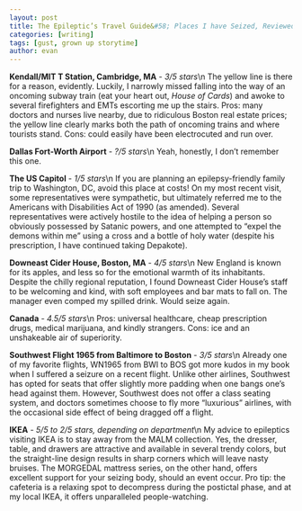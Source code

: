 ```yaml
---
layout: post
title: The Epileptic’s Travel Guide&#58; Places I have Seized, Reviewed
categories: [writing]
tags: [gust, grown up storytime]
author: evan
---
```

**Kendall/MIT T Station, Cambridge, MA** - *3/5 stars*\n
The yellow line is there for a reason, evidently. Luckily, I narrowly missed falling into the way of an oncoming subway train (eat your heart out, *House of Cards*) and awoke to several firefighters and EMTs escorting me up the stairs. Pros: many doctors and nurses live nearby, due to ridiculous Boston real estate prices; the yellow line clearly marks both the path of oncoming trains and where tourists stand. Cons: could easily have been electrocuted and run over.

**Dallas Fort-Worth Airport** - *?/5 stars*\n
Yeah, honestly, I don’t remember this one.

**The US Capitol** - *1/5 stars*\n
If you are planning an epilepsy-friendly family trip to Washington, DC, avoid this place at costs! On my most recent visit, some representatives were sympathetic, but ultimately referred me to the Americans with Disabilities Act of 1990 (as amended). Several representatives were actively hostile to the idea of helping a person so obviously possessed by Satanic powers, and one attempted to “expel the demons within me” using a cross and a bottle of holy water (despite his prescription, I have continued taking Depakote).

**Downeast Cider House, Boston, MA** - *4/5 stars*\n
New England is known for its apples, and less so for the emotional warmth of its inhabitants. Despite the chilly regional reputation, I found Downeast Cider House’s staff to be welcoming and kind, with soft employees and bar mats to fall on. The manager even comped my spilled drink. Would seize again.

**Canada** - *4.5/5 stars*\n
Pros: universal healthcare, cheap prescription drugs, medical marijuana, and kindly strangers.
Cons: ice and an unshakeable air of superiority.

**Southwest Flight 1965 from Baltimore to Boston** - *3/5 stars*\n
Already one of my favorite flights, WN1965 from BWI to BOS got more kudos in my book when I suffered a seizure on a recent flight. Unlike other airlines, Southwest has opted for seats that offer slightly more padding when one bangs one’s head against them. However, Southwest does not offer a class seating system, and doctors sometimes choose to fly more “luxurious” airlines, with the occasional side effect of being dragged off a flight.

**IKEA** - *5/5 to 2/5 stars, depending on department*\n
My advice to epileptics visiting IKEA is to stay away from the MALM collection. Yes, the dresser, table, and drawers are attractive and available in several trendy colors, but the straight-line design results in sharp corners which will leave nasty bruises. The MORGEDAL mattress series, on the other hand, offers excellent support for your seizing body, should an event occur. Pro tip: the cafeteria is a relaxing spot to decompress during the postictal phase, and at my local IKEA, it offers unparalleled people-watching.
